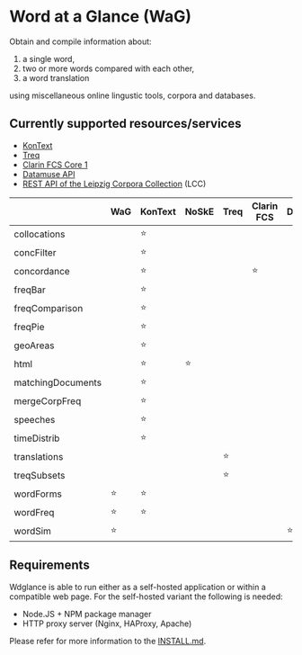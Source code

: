 # Word at a Glance (WaG)

Obtain and compile information about:

1) a single word,
2) two or more words compared with each other,
3) a word translation

using miscellaneous online lingustic tools, corpora and databases.

## Currently supported resources/services

 - [KonText](https://github.com/czcorpus/kontext)
 - [Treq](https://treq.korpus.cz/)
 - [Clarin FCS Core 1](https://www.clarin.eu/content/federated-content-search-clarin-fcs)
 - [Datamuse API](https://www.datamuse.com/)
 - [REST API of the Leipzig Corpora Collection](http://api.corpora.uni-leipzig.de/ws/swagger-ui.html) (LCC)

|                   | WaG       | KonText | NoSkE  | Treq   | Clarin FCS | Datamuse   | ElasticSearch | LCC   |
--------------------|-----------|---------|--------|--------|------------|------------|-------------|---------|
| collocations      |           | :star:  |        |        |            |            |             | :star:  |
| concFilter        |           | :star:  |        |        |            |            |             |         |
| concordance       |           | :star:  |        |        | :star:     |            |             | :construction: |
| freqBar           |           | :star:  |        |        |            |            |             |         |
| freqComparison    |           | :star:  |        |        |            |            |             |         |
| freqPie           |           | :star:  |        |        |            |            |             |         |
| geoAreas          |           | :star:  |        |        |            |            |             |         |
| html              |           | :star:  | :star: |        |            |            |             |         |
| matchingDocuments |           | :star:  |        |        |            |            | :star:      |         |
| mergeCorpFreq     |           | :star:  |        |        |            |            |             |         |
| speeches          |           | :star:  |        |        |            |            |             |         |
| timeDistrib       |           | :star:  |        |        |            |            |             |         |
| translations      |           |         |        | :star: |            |            |             |         |
| treqSubsets       |           |         |        | :star: |            |            |             |         |
| wordForms         | :star:    | :star:  |        |        |            |            |             |         |
| wordFreq          | :star:    | :star:  |        |        |            |            |             |         |
| wordSim           | :star:    |    |        |        |            |  :star:    |             | :star: | 


## Requirements

Wdglance is able to run either as a self-hosted application or within a compatible web page.
For the self-hosted variant the following is needed:

- Node.JS + NPM package manager
- HTTP proxy server (Nginx, HAProxy, Apache)

Please refer for more information to the [INSTALL.md](./INSTALL.md).
